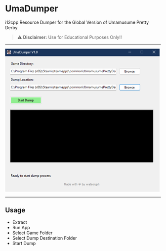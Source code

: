 # UmaDumper
i12cpp Resource Dumper for the Global Version of Umamusume Pretty Derby


> ⚠️ **Disclaimer:** Use for Educational Purposes Only!!
---

<img src="./Resources/demo.png" alt="demo" width="500">

---
## Usage
- Extract
- Run App
- Select Game Folder
- Select Dump Destination Folder
- Start Dump
